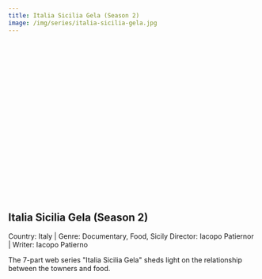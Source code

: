 ```yaml
---
title: Italia Sicilia Gela (Season 2)
image: /img/series/italia-sicilia-gela.jpg
---
```

<iframe width="560" height="315" src="" frameborder="0" allow="accelerometer; autoplay; encrypted-media; gyroscope; picture-in-picture" allowfullscreen></iframe>

## Italia Sicilia Gela (Season 2)
Country: Italy | Genre: Documentary, Food, Sicily
Director: Iacopo Patiernor | Writer: Iacopo Patierno

The 7-part web series "Italia Sicilia Gela" sheds light on the relationship between the towners and food.
